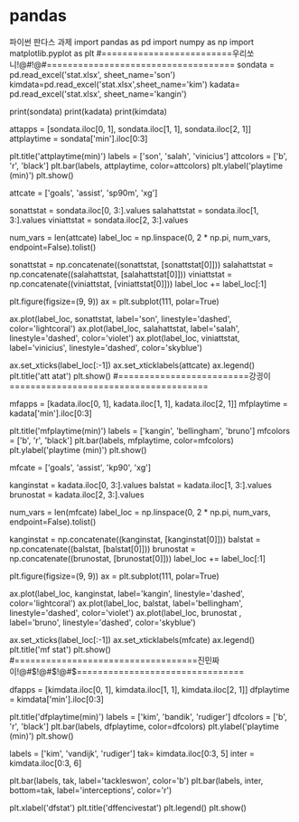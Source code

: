 # pandas
파이썬 판다스 과제 
import pandas as pd
import numpy as np
import matplotlib.pyplot as plt
#=========================우리쏘니!@#!@#====================================
sondata = pd.read_excel('stat.xlsx', sheet_name='son')
kimdata=pd.read_excel('stat.xlsx',sheet_name='kim')
kadata= pd.read_excel('stat.xlsx', sheet_name='kangin')

print(sondata)
print(kadata)
print(kimdata)

attapps = [sondata.iloc[0, 1], sondata.iloc[1, 1], sondata.iloc[2, 1]]
attplaytime = sondata['min'].iloc[0:3]

plt.title('attplaytime(min)')
labels = ['son', 'salah', 'vinicius']
attcolors = ['b', 'r', 'black']
plt.bar(labels, attplaytime, color=attcolors)
plt.ylabel('playtime (min)')
plt.show()

attcate = ['goals', 'assist', 'sp90m', 'xg']

sonattstat = sondata.iloc[0, 3:].values
salahattstat = sondata.iloc[1, 3:].values
viniattstat = sondata.iloc[2, 3:].values

num_vars = len(attcate)
label_loc = np.linspace(0, 2 * np.pi, num_vars, endpoint=False).tolist()

sonattstat = np.concatenate((sonattstat, [sonattstat[0]]))
salahattstat = np.concatenate((salahattstat, [salahattstat[0]]))
viniattstat = np.concatenate((viniattstat, [viniattstat[0]]))
label_loc += label_loc[:1]

plt.figure(figsize=(9, 9))
ax = plt.subplot(111, polar=True)

ax.plot(label_loc, sonattstat, label='son', linestyle='dashed', color='lightcoral')
ax.plot(label_loc, salahattstat, label='salah', linestyle='dashed', color='violet')
ax.plot(label_loc, viniattstat, label='vinicius', linestyle='dashed', color='skyblue')

ax.set_xticks(label_loc[:-1])
ax.set_xticklabels(attcate)
ax.legend()
plt.title('att atat')
plt.show()
#=========================강긩이======================================


mfapps = [kadata.iloc[0, 1], kadata.iloc[1, 1], kadata.iloc[2, 1]]
mfplaytime = kadata['min'].iloc[0:3]

plt.title('mfplaytime(min)')
labels = ['kangin', 'bellingham', 'bruno']
mfcolors = ['b', 'r', 'black']
plt.bar(labels, mfplaytime, color=mfcolors)
plt.ylabel('playtime (min)')
plt.show()

mfcate = ['goals', 'assist', 'kp90', 'xg']

kanginstat = kadata.iloc[0, 3:].values
balstat = kadata.iloc[1, 3:].values
brunostat = kadata.iloc[2, 3:].values

num_vars = len(mfcate)
label_loc = np.linspace(0, 2 * np.pi, num_vars, endpoint=False).tolist()

kanginstat = np.concatenate((kanginstat, [kanginstat[0]]))
balstat = np.concatenate((balstat, [balstat[0]]))
brunostat = np.concatenate((brunostat, [brunostat[0]]))
label_loc += label_loc[:1]

plt.figure(figsize=(9, 9))
ax = plt.subplot(111, polar=True)

ax.plot(label_loc, kanginstat, label='kangin', linestyle='dashed', color='lightcoral')
ax.plot(label_loc, balstat, label='bellingham', linestyle='dashed', color='violet')
ax.plot(label_loc, brunostat , label='bruno', linestyle='dashed', color='skyblue')

ax.set_xticks(label_loc[:-1])
ax.set_xticklabels(mfcate)
ax.legend()
plt.title('mf stat')
plt.show()
#===================================진민짜이!@#$!@#$!@#$================================

dfapps = [kimdata.iloc[0, 1], kimdata.iloc[1, 1], kimdata.iloc[2, 1]]
dfplaytime = kimdata['min'].iloc[0:3]

plt.title('dfplaytime(min)')
labels = ['kim', 'bandik', 'rudiger']
dfcolors = ['b', 'r', 'black']
plt.bar(labels, dfplaytime, color=dfcolors)
plt.ylabel('playtime (min)')
plt.show()

labels = ['kim', 'vandijk', 'rudiger']
tak= kimdata.iloc[0:3, 5]
inter = kimdata.iloc[0:3, 6]

plt.bar(labels, tak, label='tackleswon', color='b')
plt.bar(labels, inter, bottom=tak, label='interceptions', color='r')

plt.xlabel('dfstat')
plt.title('dffencivestat')
plt.legend()
plt.show()


